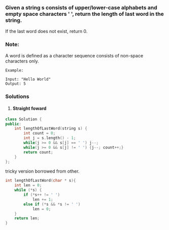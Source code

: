 ### Given a string s consists of upper/lower-case alphabets and empty space characters ' ', return the length of last word in the string.

If the last word does not exist, return 0.

### Note: 

A word is defined as a character sequence consists of non-space characters only.

```
Example:

Input: "Hello World"
Output: 5
```

### Solutions

1. #### Straight foward


```cpp
class Solution {
public:
    int lengthOfLastWord(string s) {
        int count = 0;
        int j = s.length() - 1;
        while(j >= 0 && s[j] == ' ') j--;
        while(j >= 0 && s[j] != ' ') {j--; count++;}
        return count;
    }
};
```

tricky version borrowed from other.

```cpp
int lengthOfLastWord(char * s){
    int len = 0;
    while (*s) {
        if (*s++ != ' ')
            len += 1;
        else if (*s && *s != ' ')
            len = 0;
    }
    return len;
}
```